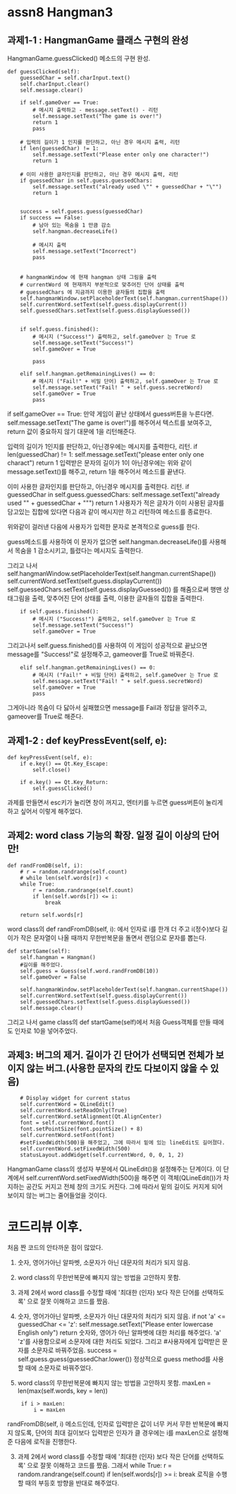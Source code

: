 # assn8 Hangman3

## 과제1-1 : HangmanGame 클래스 구현의 완성
HangmanGame.guessClicked() 메소드의 구현 완성.

    def guessClicked(self):
        guessedChar = self.charInput.text()
        self.charInput.clear()
        self.message.clear()

        if self.gameOver == True:
            # 메시지 출력하고 - message.setText() - 리턴
            self.message.setText("The game is over!")
            return 1
            pass

        # 입력의 길이가 1 인지를 판단하고, 아닌 경우 메시지 출력, 리턴
        if len(guessedChar) != 1:
            self.message.setText("Please enter only one character!")
            return 1
        
        # 이미 사용한 글자인지를 판단하고, 아닌 경우 메시지 출력, 리턴
        if guessedChar in self.guess.guessedChars:
            self.message.setText("already used \"" + guessedChar + "\"")
            return 1


        success = self.guess.guess(guessedChar)
        if success == False:
            # 남아 있는 목숨을 1 만큼 감소
            self.hangman.decreaseLife()

            # 메시지 출력
            self.message.setText("Incorrect")
            pass


        # hangmanWindow 에 현재 hangman 상태 그림을 출력
        # currentWord 에 현재까지 부분적으로 맞추어진 단어 상태를 출력
        # guessedChars 에 지금까지 이용한 글자들의 집합을 출력
        self.hangmanWindow.setPlaceholderText(self.hangman.currentShape())
        self.currentWord.setText(self.guess.displayCurrent())
        self.guessedChars.setText(self.guess.displayGuessed())


        if self.guess.finished():
            # 메시지 ("Success!") 출력하고, self.gameOver 는 True 로
            self.message.setText("Success!")
            self.gameOver = True

            pass

        elif self.hangman.getRemainingLives() == 0:
            # 메시지 ("Fail!" + 비밀 단어) 출력하고, self.gameOver 는 True 로
            self.message.setText("Fail! " + self.guess.secretWord)
            self.gameOver = True
            pass

if self.gameOver == True:
만약 게임이 끝난 상태에서 guess버튼을 누른다면. self.message.setText("The game is over!")를 해주어서 텍스트를 보여주고, return 값이 중요하지 않기 대문에 1을 리턴해준다.

입력의 길이가 1인지를 판단하고, 아닌경우에는 메시지를 출력한다, 리턴.
if len(guessedChar) != 1:
    self.message.setText("please enter only one charact")
    return 1
입력받은 문자의 길이가 1이 아닌경우에는 위와 같이 message.setText()를 해주고, return 1을 해주어서 메소드를 끝낸다.

이미 사용한 글자인지를 판단하고, 아닌경우 메시지를 출력한다. 리턴.
if guessedChar in self.guess.guessedChars:
    self.message.setText("already used \"" + guessedChar + "\"")
    return 1
사용자가 적은 글자가 이미 사용된 글자를 담고있는 집합에 있다면 다음과 같이 메시지만 하고 리턴하여 메소드를 종료한다.

위와같이 걸러낸 다음에 사용자가 입력한 문자로 본격적으로 guess를 한다. 

guess메소드를 사용하여 이 문자가 없으면 self.hangman.decreaseLife()를 사용해서 목숨을 1 감소시키고, 틀렸다는 메시지도 출력한다.

그리고 나서 
        self.hangmanWindow.setPlaceholderText(self.hangman.currentShape())
        self.currentWord.setText(self.guess.displayCurrent())
        self.guessedChars.setText(self.guess.displayGuessed())
를 해줌으로써 행맨 상태그림을 출력, 맞추어진 단어 상태를 출력, 이용한 글자들의 집합을 출력한다.

        if self.guess.finished():
            # 메시지 ("Success!") 출력하고, self.gameOver 는 True 로
            self.message.setText("Success!")
            self.gameOver = True
그리고나서 self.guess.finished()를 사용하여 이 게임이 성공적으로 끝났으면 message를 "Success!"로 설정해주고,
gameover를 True로 바꿔준다.

        elif self.hangman.getRemainingLives() == 0:
            # 메시지 ("Fail!" + 비밀 단어) 출력하고, self.gameOver 는 True 로
            self.message.setText("Fail! " + self.guess.secretWord)
            self.gameOver = True
            pass
그게아니라 목숨이 다 닳아서 실패했으면 message를 Fail과 정답을 알려주고, gameover를 True로 해준다.


## 과제1-2 : def keyPressEvent(self, e):

    def keyPressEvent(self, e):
        if e.key() == Qt.Key_Escape:
            self.close()

        if e.key() == Qt.Key_Return:
            self.guessClicked()
과제를 만들면서 esc키가 눌리면 창이 꺼지고, 엔터키를 누르면 guess버튼이 눌리게 하고 싶어서 이렇게 해주었다.


## 과제2: word class 기능의 확장. 일정 길이 이상의 단어만!

    def randFromDB(self, i):
        # r = random.randrange(self.count)
        # while len(self.words[r]) <
        while True:
            r = random.randrange(self.count)
            if len(self.words[r]) <= i:
                break

        return self.words[r]
word class의 def randFromDB(self, i):
에서 인자로 i를 한개 더 주고 i(정수)보다 길이가 작은 문자열이 나올 때까지 무한반복문을 돌면서 랜덤으로 문자를 뽑는다.

    def startGame(self):
        self.hangman = Hangman()
        #길이를 해주었다.
        self.guess = Guess(self.word.randFromDB(10))
        self.gameOver = False

        self.hangmanWindow.setPlaceholderText(self.hangman.currentShape())
        self.currentWord.setText(self.guess.displayCurrent())
        self.guessedChars.setText(self.guess.displayGuessed())
        self.message.clear()
그리고 나서 game class의 def startGame(self)에서 처음 Guess객체를 만들 때에도 인자로 10을 넣어주었다.

## 과제3: 버그의 제거. 길이가 긴 단어가 선택되면 전체가 보이지 않는 버그.(사용한 문자의 칸도 다보이지 않을 수 있음)

        # Display widget for current status
        self.currentWord = QLineEdit()
        self.currentWord.setReadOnly(True)
        self.currentWord.setAlignment(Qt.AlignCenter)
        font = self.currentWord.font()
        font.setPointSize(font.pointSize() + 8)
        self.currentWord.setFont(font)
        #setFixedWidth(500)을 해주었고, 그에 따라서 밑에 있는 lineEdit도 길어졌다.
        self.currentWord.setFixedWidth(500)
        statusLayout.addWidget(self.currentWord, 0, 0, 1, 2)

HangmanGame class의 생성자 부분에서 QLineEdit()을 설정해주는 단계이다. 이 단계에서 self.currentWord.setFixedWidth(500)을 해주면 이 객체(QLineEdit())가 차지하는 공간도 커지고 전체 창의 크기도 커진다. 그에 따라서 밑의 길이도 커지게 되어 보이지 않는 버그는 줄어들었을 것이다.


# 코드리뷰 이후.
처음 짠 코드의 안타까운 점이 많았다.
1. 숫자, 영어가아닌 알파벳, 소문자가 아닌 대문자의 처리가 되지 않음.
2. word class의 무한반복문에 빠지지 않는 방법을 고안하지 못함.
3. 과제 2에서 word class를 수정할 때에 '최대한 (인자) 보다 작은 단어를 선택하도록' 으로 잘못 이해하고 코드를 짰음.


1. 숫자, 영어가아닌 알파벳, 소문자가 아닌 대문자의 처리가 되지 않음.
        if not 'a' <= guessedChar <= 'z':
            self.message.setText("Please enter lowercase English only")
            return
숫자와, 영어가 아닌 알파벳에 대한 처리를 해주었다. 'a' 'z'를 사용함으로써 소문자에 대한 처리도 되었다.
그리고
        #사용자에게 입력받은 문자를 소문자로 바꿔주었음.
        success = self.guess.guess(guessedChar.lower())
정상적으로 guess method를 사용할 때에 소문자로 바꿔주었다.

2. word class의 무한반복문에 빠지지 않는 방법을 고안하지 못함.
        maxLen = len(max(self.words, key = len))

        if i > maxLen:
            i = maxLen
randFromDB(self, i) 메소드인데, 인자로 입력받은 값이 너무 커서 무한 반복문에 빠지지 않도록, 단어의 최대 길이보다 입력받은 인자가 클 경우에는 i를 maxLen으로 설정해준 다음에 로직을 진행한다.

3. 과제 2에서 word class를 수정할 때에 '최대한 (인자) 보다 작은 단어를 선택하도록' 으로 잘못 이해하고 코드를 짰음.
그래서
        while True:
            r = random.randrange(self.count)
            if len(self.words[r]) >= i:
                break
로직을 수행할 때의 부등호 방향을 반대로 해주었다.





